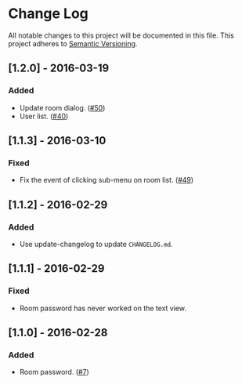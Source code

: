 # Change Log
All notable changes to this project will be documented in this file.
This project adheres to [Semantic Versioning](http://semver.org/).

## [1.2.0] - 2016-03-19
### Added
- Update room dialog. ([#50](https://github.com/ukatama/nekochat/issues/50))
- User list. ([#40](https://github.com/ukatama/nekochat/issues/40))

## [1.1.3] - 2016-03-10
### Fixed
- Fix the event of clicking sub-menu on room list. ([#49](https://github.com/ukatama/nekochat/issues/49))

## [1.1.2] - 2016-02-29
### Added
- Use update-changelog to update `CHANGELOG.md`.

## [1.1.1] - 2016-02-29
### Fixed
- Room password has never worked on the text view.

## [1.1.0] - 2016-02-28
### Added
- Room password. ([#7](https://github.com/ukatama/nekochat/issues/7))

